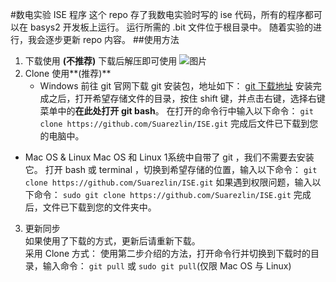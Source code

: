 #数电实验 ISE 程序
这个 repo 存了我数电实验时写的 ise 代码，所有的程序都可以在 basys2 开发板上运行。
运行所需的 .bit 文件位于根目录中。
随着实验的进行，我会逐步更新 repo 内容。
##使用方法
1. 下载使用 **(不推荐)**
	下载后解压即可使用
	![图片](http://ww2.sinaimg.cn/large/006tKfTcly1fejv3cjnqsj30ps0e440d.jpg)
	<br>
2. Clone 使用**(推荐)**
	* Windows
		前往 git 官网下载 git 安装包，地址如下：
		[git 下载地址](https://git-scm.com/downloads)
		安装完成之后，打开希望存储文件的目录，按住 shift 键，并点击右键，选择右键菜单中的**在此处打开 git bash**。
		在打开的命令行中输入以下命令：
		`git clone https://github.com/Suarezlin/ISE.git`
		完成后文件已下载到您的电脑中。
		<br>
* Mac OS & Linux
	Mac OS 和 Linux 1系统中自带了 git ，我们不需要去安装它。
	打开 bash 或 terminal ，切换到希望存储的位置，输入以下命令：
	`git clone https://github.com/Suarezlin/ISE.git`
	如果遇到权限问题，输入以下命令：
	`sudo git clone https://github.com/Suarezlin/ISE.git`
	完成后，文件已下载到您的文件夹中。
	<br>
3. 更新同步
	<br>
	如果使用了下载的方式，更新后请重新下载。
	<br>
	采用 Clone 方式：
	使用第二步介绍的方法，打开命令行并切换到下载时的目录，输入命令：
	`git pull` 或
	`sudo git pull`(仅限 Mac OS 与 Linux)
	
